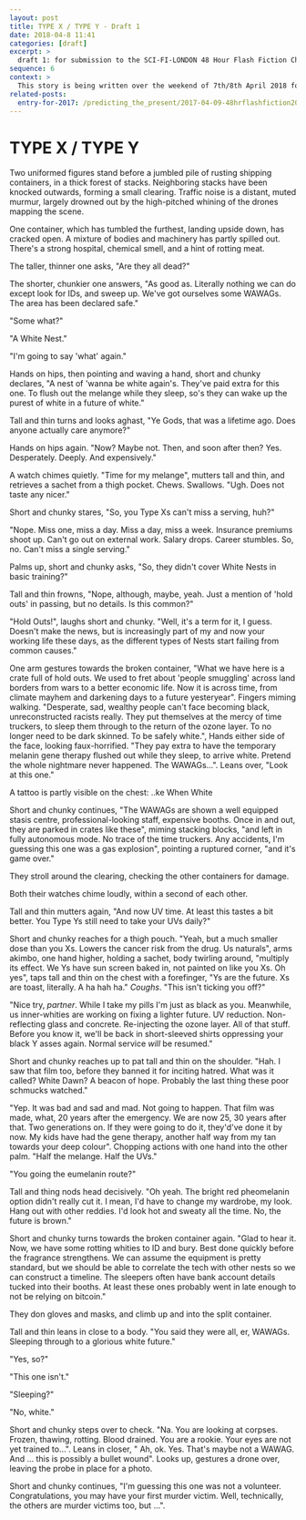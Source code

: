 ```yaml
---
layout: post
title: TYPE X / TYPE Y - Draft 1
date: 2018-04-8 11:41
categories: [draft]
excerpt: >
  draft 1: for submission to the SCI-FI-LONDON 48 Hour Flash Fiction Challenge 2018
sequence: 6
context: >
  This story is being written over the weekend of 7th/8th April 2018 for the [@scifilondon](https://twitter.com/scifilondon) [#SFL48hrFlash](https://twitter.com/hashtag/SFL48hrFlash) [Fiction challenge](http://48hour.sci-fi-london.com/challenge/48-hour-flash-fiction-2018), with (in my case) a specified title, "TYPE X / TYPE Y", including dialogue, "Ye Gods, that was a lifetime ago. Does anyone actually care anymore?", some optional science, "Chameleon DNA allows drugs to be developed to change skin colour", and up to 2K words.
related-posts:
  entry-for-2017: /predicting_the_present/2017-04-09-48hrflashfiction2017-several-days
---
```

# TYPE X / TYPE Y

Two uniformed figures stand before a jumbled pile of rusting shipping containers, in a thick forest of stacks. Neighboring stacks have been knocked outwards, forming a small clearing. Traffic noise is a distant, muted murmur, largely drowned out by the high-pitched whining of the drones mapping the scene.

One container, which has tumbled the furthest, landing upside down, has cracked open. A mixture of bodies and machinery has partly spilled out. There's a strong hospital, chemical smell, and a hint of rotting meat.

The taller, thinner one asks, "Are they all dead?"

The shorter, chunkier one answers, "As good as. Literally nothing we can do except look for IDs, and sweep up. We've got ourselves some WAWAGs. The area has been declared safe."

"Some what?"

"A White Nest."

"I'm going to say 'what' again."

Hands on hips, then pointing and waving a hand, short and chunky declares, "A nest of 'wanna be white again's. They've paid extra for this one. To flush out the melange while they sleep, so's they can wake up the purest of white in a future of white."

Tall and thin turns and looks aghast, "Ye Gods, that was a lifetime ago. Does anyone actually care anymore?"

Hands on hips again. "Now? Maybe not. Then, and soon after then? Yes. Desperately. Deeply. And expensively."

A watch chimes quietly. "Time for my melange", mutters tall and thin, and retrieves a sachet from a thigh pocket. Chews. Swallows. "Ugh. Does not taste any nicer."

Short and chunky stares, "So, you Type Xs can't miss a serving, huh?"

"Nope. Miss one, miss a day. Miss a day, miss a week. Insurance premiums shoot up. Can't go out on external work. Salary drops. Career stumbles. So, no. Can't miss a single serving."

Palms up, short and chunky asks, "So, they didn't cover White Nests in basic training?"

Tall and thin frowns, "Nope, although, maybe, yeah. Just a mention of 'hold outs' in passing, but no details. Is this common?"

"Hold Outs!", laughs short and chunky. "Well, it's a term for it, I guess. Doesn't make the news, but is increasingly part of my and now your working life these days, as the different types of Nests start failing from common causes."

One arm gestures towards the broken container, "What we have here is a crate full of hold outs. We used to fret about 'people smuggling' across land borders from wars to a better economic life. Now it is across time, from climate mayhem and darkening days to a future yesteryear". Fingers miming walking. "Desperate, sad, wealthy people can't face becoming black, unreconstructed racists really. They put themselves at the mercy of time truckers, to sleep them through to the return of the ozone layer. To no longer need to be dark skinned. To be safely white.", Hands either side of the face, looking faux-horrified. "They pay extra to have the temporary melanin gene therapy flushed out while they sleep, to arrive white. Pretend the whole nightmare never happened. The WAWAGs...". Leans over, "Look at this one."

A tattoo is partly visible on the chest: ..ke When White

Short and chunky continues, "The WAWAGs are shown a well equipped stasis centre, professional-looking staff, expensive booths. Once in and out, they are parked in crates like these", miming stacking blocks, "and left in fully autonomous mode. No trace of the time truckers. Any accidents, I'm guessing this one was a gas explosion", pointing a ruptured corner, "and it's game over."

They stroll around the clearing, checking the other containers for damage.

Both their watches chime loudly, within a second of each other.

Tall and thin mutters again, "And now UV time. At least this tastes a bit better. You Type Ys still need to take your UVs daily?"

Short and chunky reaches for a thigh pouch. "Yeah, but a much smaller dose than you Xs. Lowers the cancer risk from the drug. Us naturals", arms akimbo, one hand higher, holding a sachet, body twirling around, "multiply its effect. We Ys have sun screen baked in, not painted on like you Xs. Oh yes", taps tall and thin on the chest with a forefinger, "Ys are the future. Xs are toast, literally. A ha hah ha." _Coughs_. "This isn't ticking you off?"

"Nice try, _partner_. While I take my pills I'm just as black as you. Meanwhile, us inner-whities are working on fixing a lighter future. UV reduction. Non-reflecting glass and concrete. Re-injecting the ozone layer. All of that stuff. Before you know it, we'll be back in short-sleeved shirts oppressing your black Y asses again. Normal service *will* be resumed."

Short and chunky reaches up to pat tall and thin on the shoulder. "Hah. I saw that film too, before they banned it for inciting hatred. What was it called? White Dawn? A beacon of hope. Probably the last thing these poor schmucks watched."

"Yep. It was bad and sad and mad. Not going to happen. That film was made, what, 20 years after the emergency. We are now 25, 30 years after that. Two generations on. If they were going to do it, they'd've done it by now. My kids have had the gene therapy, another half way from my tan towards your deep colour". Chopping actions with one hand into the other palm. "Half the melange. Half the UVs."

"You going the eumelanin route?"

Tall and thing nods head decisively. "Oh yeah. The bright red pheomelanin option didn't really cut it. I mean, I'd have to change my wardrobe, my look. Hang out with other reddies. I'd look hot and sweaty all the time. No, the future is brown."

Short and chunky turns towards the broken container again. "Glad to hear it. Now, we have some rotting whities to ID and bury. Best done quickly before the fragrance strengthens. We can assume the equipment is pretty standard, but we should be able to correlate the tech with other nests so we can construct a timeline. The sleepers often have bank account details tucked into their booths. At least these ones probably went in late enough to not be relying on bitcoin."  

They don gloves and masks, and climb up and into the split container.

Tall and thin leans in close to a body. "You said they were all, er, WAWAGs. Sleeping through to a glorious white future."

"Yes, so?"

"This one isn't."

"Sleeping?"

"No, white."

Short and chunky steps over to check. "Na. You are looking at corpses. Frozen, thawing, rotting. Blood drained. You are a rookie. Your eyes are not yet trained to...". Leans in closer, " Ah, ok. Yes. That's maybe not a WAWAG. And ... this is possibly a bullet wound". Looks up, gestures a drone over, leaving the probe in place for a photo.

Short and chunky continues, "I'm guessing this one was not a volunteer. Congratulations, you may have your first murder victim. Well, technically, the others are murder victims too, but ...".
